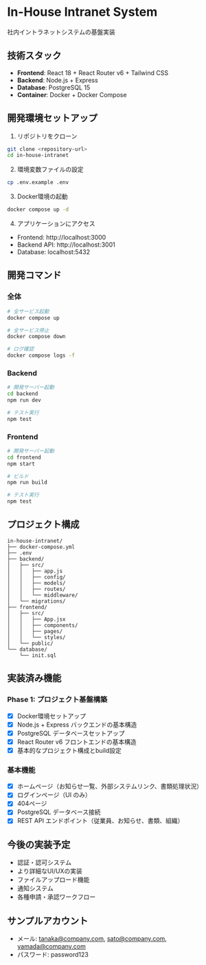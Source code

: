 # In-House Intranet System

社内イントラネットシステムの基盤実装

## 技術スタック

- **Frontend**: React 18 + React Router v6 + Tailwind CSS
- **Backend**: Node.js + Express
- **Database**: PostgreSQL 15
- **Container**: Docker + Docker Compose

## 開発環境セットアップ

1. リポジトリをクローン
```bash
git clone <repository-url>
cd in-house-intranet
```

2. 環境変数ファイルの設定
```bash
cp .env.example .env
```

3. Docker環境の起動
```bash
docker compose up -d
```

4. アプリケーションにアクセス
- Frontend: http://localhost:3000
- Backend API: http://localhost:3001
- Database: localhost:5432

## 開発コマンド

### 全体
```bash
# 全サービス起動
docker compose up

# 全サービス停止
docker compose down

# ログ確認
docker compose logs -f
```

### Backend
```bash
# 開発サーバー起動
cd backend
npm run dev

# テスト実行
npm test
```

### Frontend
```bash
# 開発サーバー起動
cd frontend
npm start

# ビルド
npm run build

# テスト実行
npm test
```

## プロジェクト構成

```
in-house-intranet/
├── docker-compose.yml
├── .env
├── backend/
│   ├── src/
│   │   ├── app.js
│   │   ├── config/
│   │   ├── models/
│   │   ├── routes/
│   │   └── middleware/
│   └── migrations/
├── frontend/
│   ├── src/
│   │   ├── App.jsx
│   │   ├── components/
│   │   ├── pages/
│   │   └── styles/
│   └── public/
└── database/
    └── init.sql
```

## 実装済み機能

### Phase 1: プロジェクト基盤構築
- [x] Docker環境セットアップ
- [x] Node.js + Express バックエンドの基本構造
- [x] PostgreSQL データベースセットアップ
- [x] React Router v6 フロントエンドの基本構造
- [x] 基本的なプロジェクト構成とbuild設定

### 基本機能
- [x] ホームページ（お知らせ一覧、外部システムリンク、書類処理状況）
- [x] ログインページ（UI のみ）
- [x] 404ページ
- [x] PostgreSQL データベース接続
- [x] REST API エンドポイント（従業員、お知らせ、書類、組織）

## 今後の実装予定

- 認証・認可システム
- より詳細なUI/UXの実装
- ファイルアップロード機能
- 通知システム
- 各種申請・承認ワークフロー

## サンプルアカウント
- メール: tanaka@company.com, sato@company.com, yamada@company.com
- パスワード: password123